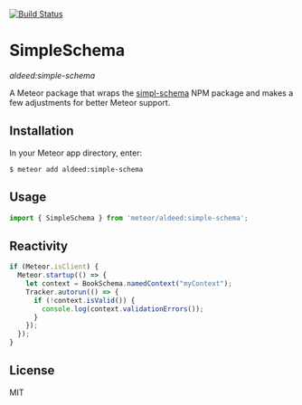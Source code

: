 [![Build Status](https://travis-ci.org/aldeed/meteor-simple-schema.png?branch=master)](https://travis-ci.org/aldeed/meteor-simple-schema)

SimpleSchema
=========================

*aldeed:simple-schema*

A Meteor package that wraps the [simpl-schema](https://github.com/aldeed/node-simple-schema) NPM package and makes a few adjustments for better Meteor support.

## Installation

In your Meteor app directory, enter:

```
$ meteor add aldeed:simple-schema
```

## Usage

```js
import { SimpleSchema } from 'meteor/aldeed:simple-schema';
```

## Reactivity

```js
if (Meteor.isClient) {
  Meteor.startup(() => {
    let context = BookSchema.namedContext("myContext");
    Tracker.autorun(() => {
      if (!context.isValid()) {
        console.log(context.validationErrors());
      }
    });
  });
}
```

## License

MIT
